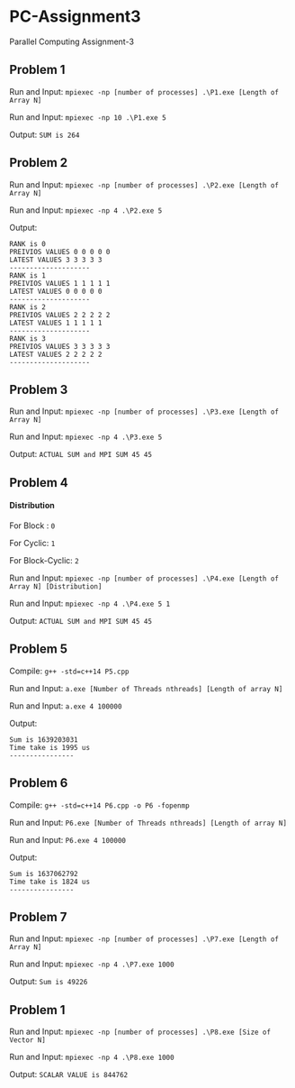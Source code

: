 # PC-Assignment3
Parallel Computing Assignment-3
## Problem 1
Run and Input: `mpiexec -np [number of processes] .\P1.exe [Length of Array N]`

Run and Input: `mpiexec -np 10 .\P1.exe 5`

Output: `SUM is 264`

## Problem 2
Run and Input: `mpiexec -np [number of processes] .\P2.exe [Length of Array N]`

Run and Input: `mpiexec -np 4 .\P2.exe 5`

Output: 
```
RANK is 0
PREIVIOS VALUES 0 0 0 0 0
LATEST VALUES 3 3 3 3 3
--------------------
RANK is 1
PREIVIOS VALUES 1 1 1 1 1
LATEST VALUES 0 0 0 0 0
--------------------
RANK is 2
PREIVIOS VALUES 2 2 2 2 2
LATEST VALUES 1 1 1 1 1
--------------------
RANK is 3
PREIVIOS VALUES 3 3 3 3 3
LATEST VALUES 2 2 2 2 2
--------------------
```
## Problem 3
Run and Input: `mpiexec -np [number of processes] .\P3.exe [Length of Array N]`

Run and Input: `mpiexec -np 4 .\P3.exe 5`

Output: `ACTUAL SUM and MPI SUM 45 45`

## Problem 4
#### Distribution
For Block : `0`

For Cyclic: `1`

For Block-Cyclic: `2`

Run and Input: `mpiexec -np [number of processes] .\P4.exe [Length of Array N] [Distribution]`

Run and Input: `mpiexec -np 4 .\P4.exe 5 1`

Output: `ACTUAL SUM and MPI SUM 45 45`

## Problem 5
Compile: `g++ -std=c++14 P5.cpp`

Run and Input: `a.exe [Number of Threads nthreads] [Length of array N]`

Run and Input: `a.exe 4 100000`

Output: 

```
Sum is 1639203031
Time take is 1995 us
----------------
```
## Problem 6
Compile: `g++ -std=c++14 P6.cpp -o P6 -fopenmp`

Run and Input: `P6.exe [Number of Threads nthreads] [Length of array N]`

Run and Input: `P6.exe 4 100000`

Output: 

```
Sum is 1637062792
Time take is 1824 us
----------------
```
## Problem 7
Run and Input: `mpiexec -np [number of processes] .\P7.exe [Length of Array N]`

Run and Input: `mpiexec -np 4 .\P7.exe 1000`

Output:  `Sum is 49226`

## Problem 1
Run and Input: `mpiexec -np [number of processes] .\P8.exe [Size of Vector N]`

Run and Input: `mpiexec -np 4 .\P8.exe 1000`

Output: `SCALAR VALUE is 844762`
